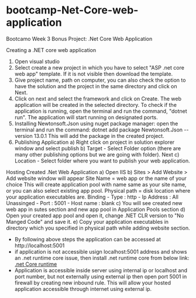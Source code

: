 # bootcamp-Net-Core-web-application

Bootcamo Week 3 Bonus Project: .Net Core Web Application

Creating a .NET core web application
1.	Open visual studio
2.	Select create a new project in which you have to select "ASP .net core web app" template. 
	  If it is not visible then download the template.
3.	Give project name, path on computer, you can also check the option to have the solution and the project in the same directory and click on Next.
4.	Click on next and select the framework and click on Create. The web application will be created in the selected directory.
	  To check if the application is running, open the terminal and run the command, "dotnet run".
	  The application will start running on designated ports. 
5.	Installing Newtonsoft.Json using nuget package manager: open the terminal and run the command: 
	  dotnet add package Newtonsoft.Json --version 13.0.1
	  This will add the package in the created project.
6.	Publishing Application 
	a) Right click on project in solution explorer window and select publish 
	b) Target - Select Folder option (there are many other publishing options but we are going with folder). Next 
	c) Location - Select folder where you want to publish your web application.
	
Hosting Created .Net Web Application
a)	Open IIS
b)	Sites > Add Website > Add website window will appear
	Site Name = web app or the name of your choice
	This will create application pool with name same as your site name, or you can also select existing app pool.
	Physical path = disk location where your application executables are.
	Binding
	    - Type : http
		- Ip Address : All Unassinged
		- Port : 5001
		- Host name : blank
c) You will see created new web app in sutes section and new app pool in Application Pools section
d) Open your created app pool and open it, change .NET CLR version to "No Manged Code" and save it.
e) Copy your application executables in directory which you specified in physical path while adding website section.

- By following above steps the application can be accessed at http://localhost:5001
- if application is not accessible usign localhost:5001 address and shows an .net runtime core issue, 
  then install .net runtime core from below link:
  [.net Core runtime](https://download.visualstudio.microsoft.com/download/pr/1c12a7f4-1e3b-4d0c-a0f8-a03950187940/15abf24d5330aca4429b6212892ca2ae/dotnet-hosting-3.1.25-win.exe)
- Application is accessible inside server using internal ip or localhost and port number, 
  but not externally using external ip then open port 5001 in firewall by creating new inbound rule.
  This will allow your hosted application accessible through internet using external ip.
